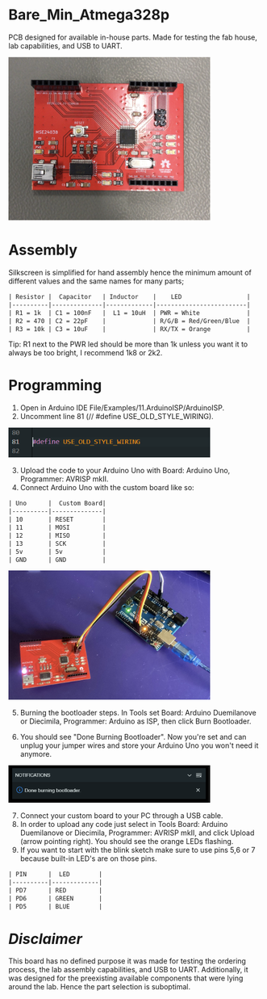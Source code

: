 # Bare_Min_Atmega328p
PCB designed for available in-house parts. Made for testing the fab house, lab capabilities, and USB to UART.


<img src="Images/AssembledBoard.jpg" alt="Assembled Board" style="width:400px;">


# Assembly

Silkscreen is simplified for hand assembly hence the minimum amount of different values and the same names for many parts;
 ```ignore
 | Resistor |  Capacitor   | Inductor    |    LED                  |
 |----------|--------------|-------------|-------------------------|
 | R1 = 1k  | C1 = 100nF   |  L1 = 10uH  | PWR = White             |
 | R2 = 470 | C2 = 22pF    |             | R/G/B = Red/Green/Blue  |
 | R3 = 10k | C3 = 10uF    |             | RX/TX = Orange          |

 ```


Tip: 
R1 next to the PWR led should be more than 1k unless you want it to always be too bright, I recommend 1k8 or 2k2.

# Programming
1. Open in Arduino IDE File/Examples/11.ArduinoISP/ArduinoISP.
2. Uncomment line 81 (// #define USE_OLD_STYLE_WIRING).

<img src="Images/UncommentLine.PNG" alt="UncommentLine" style="width:400px;">

3. Upload the code to your Arduino Uno with Board: Arduino Uno, Programmer: AVRISP mkII.
4. Connect Arduino Uno with the custom board like so:
 ```ignore
 | Uno      |  Custom Board| 
 |----------|--------------|
 | 10       | RESET        |  
 | 11       | MOSI         | 
 | 12       | MISO         |  
 | 13       | SCK          |
 | 5v       | 5v           |
 | GND      | GND          |
 ```
<img src="Images/ICSP.jpg" alt="ICSP" style="width:400px;">

5. Burning the bootloader steps. In Tools set Board: Arduino Duemilanove or Diecimila, Programmer: Arduino as ISP, then click Burn Bootloader.



6. You should see "Done Burning Bootloader". Now you're set and can unplug your jumper wires and store your Arduino Uno you won't need it anymore.

<img src="Images/DoneBurningBootloader.PNG" alt="DoneBurningBootloader" style="width:400px;">

7. Connect your custom board to your PC through a USB cable.
8. In order to upload any code just select in Tools Board: Arduino Duemilanove or Diecimila, Programmer: AVRISP mkII, and click Upload (arrow pointing right). You should see the orange LEDs flashing.
9. If you want to start with the blink sketch make sure to use pins 5,6 or 7 because built-in LED's are on those pins.
 ```ignore
 | PIN      |  LED        | 
 |----------|-------------|
 | PD7      | RED         |  
 | PD6      | GREEN       | 
 | PD5      | BLUE        |  
 ```




# *Disclaimer*

This board has no defined purpose it was made for testing the ordering process, the lab assembly capabilities, and USB to UART. 
Additionally, it was designed for the preexisting available components that were lying around the lab. Hence the part selection is suboptimal.








